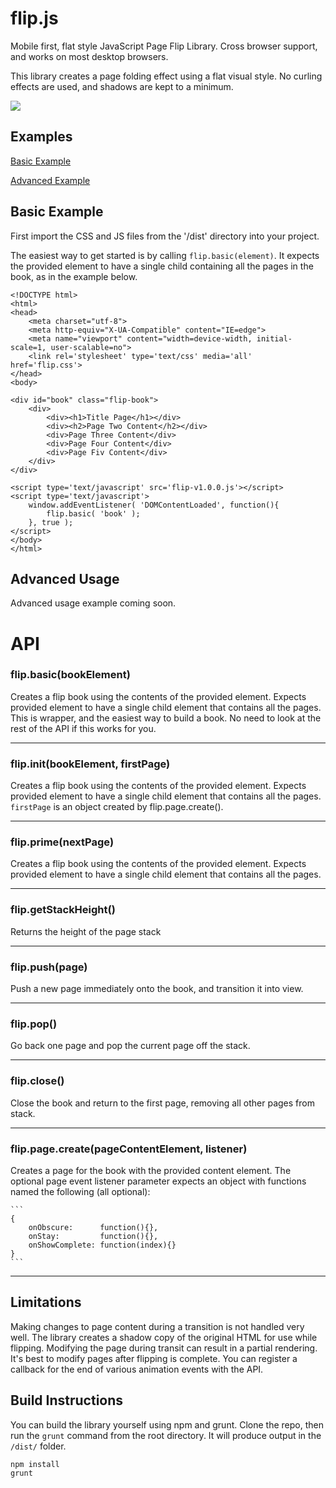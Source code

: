 flip.js
=======

Mobile first, flat style JavaScript Page Flip Library. Cross browser support, and works on most desktop browsers.

This library creates a page folding effect using a flat visual style. No curling effects are used, and shadows are kept to a minimum. 

![](http://www.terrill.ca/flipjs/img/flip-example@0.5x.png)

Examples
--------

[Basic Example](http://www.terrill.ca/flipjs/basic-book/)

[Advanced Example](http://www.terrill.ca/illustrations/)


Basic Example
-----------

First import the CSS and JS files from the '/dist' directory into your project.

The easiest way to get started is by calling `flip.basic(element)`. It expects the provided element to have a single child containing all the pages in the book, as in the example below. 


```
<!DOCTYPE html>
<html>
<head>
    <meta charset="utf-8">
    <meta http-equiv="X-UA-Compatible" content="IE=edge">
    <meta name="viewport" content="width=device-width, initial-scale=1, user-scalable=no">
    <link rel='stylesheet' type='text/css' media='all' href='flip.css'>
</head>
<body>

<div id="book" class="flip-book">
    <div>
        <div><h1>Title Page</h1></div>
        <div><h2>Page Two Content</h2></div>
        <div>Page Three Content</div>
        <div>Page Four Content</div>
        <div>Page Fiv Content</div>
    </div>
</div>

<script type='text/javascript' src='flip-v1.0.0.js'></script>
<script type='text/javascript'>
    window.addEventListener( 'DOMContentLoaded', function(){
        flip.basic( 'book' );
    }, true );
</script>
</body>
</html>
```


Advanced Usage
--------------

Advanced usage example coming soon.


API
===


### flip.basic(bookElement) 
Creates a flip book using the contents of the provided element. Expects provided element to have a single child element that contains all the pages. This is wrapper, and the easiest way to build a book. No need to look at the rest of the API if this works for you.
 
---------------------------------------

### flip.init(bookElement, firstPage) 
Creates a flip book using the contents of the provided element. Expects provided element to have a single child element that contains all the pages. `firstPage` is an object created by flip.page.create().
 
---------------------------------------

### flip.prime(nextPage) 
Creates a flip book using the contents of the provided element. Expects provided element to have a single child element that contains all the pages.
 
---------------------------------------

### flip.getStackHeight() 
Returns the height of the page stack

---------------------------------------

### flip.push(page) 
Push a new page immediately onto the book, and transition it into view.

---------------------------------------

### flip.pop() 
Go back one page and pop the current page off the stack.

---------------------------------------

### flip.close() 
Close the book and return to the first page, removing all other pages from stack.

---------------------------------------

### flip.page.create(pageContentElement, listener) 
Creates a page for the book with the provided content element. The optional page event listener parameter expects an object with functions named the following (all optional): 

    ```
    {
        onObscure:      function(){},
        onStay:         function(){},
        onShowComplete: function(index){}
    }
    ``` 
 
---------------------------------------


Limitations
-----------

Making changes to page content during a transition is not handled very well. The library creates a shadow copy of the original HTML for use while flipping. Modifying the page during transit can result in a partial rendering. It's best to modify pages after flipping is complete. You can register a callback for the end of various animation events with the API.


Build Instructions
------------------

You can build the library yourself using npm and grunt. Clone the repo, then run the `grunt` command from the root directory. It will produce output in the `/dist/` folder.

```
npm install
grunt
```